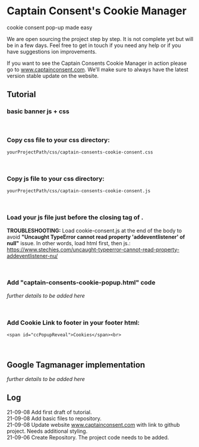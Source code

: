 # Captain Consent's Cookie Manager 
cookie consent pop-up made easy

We are open sourcing the project step by step. It is not complete yet but will be in a few days. 
Feel free to get in touch if you need any help or if you have suggestions ion improvements.

If you want to see the Captain Consents Cookie Manager in action please go to www.captainconsent.com.
We'll make sure to always have the latest version stable update on the website.

## Tutorial

### basic banner js + css

<br>

### Copy css file to your css directory:
`yourProjectPath/css/captain-consents-cookie-consent.css`

<br>

### Copy js file to your css directory:
`yourProjectPath/css/captain-consents-cookie-consent.js`

<br>

### Load your js file just before the closing tag of </body>.

**TROUBLESHOOTING:** Load cookie-consent.js at the end of the body to avoid **"Uncaught TypeError cannot read property 'addeventlistener' of null"** issue. 
In other words, load html first, then js.: \
https://www.stechies.com/uncaught-typeerror-cannot-read-property-addeventlistener-nu/

<br>

### Add "captain-consents-cookie-popup.html" code
<i>further details to be added here</i>

<br>

### Add Cookie Link to footer in your footer html:
`<span id="ccPopupReveal">Cookies</span><br>`

<br>

## Google Tagmanager implementation
<i>further details to be added here</i>


## Log
21-09-08 Add first draft of tutorial. \
21-09-08 Add basic files to repository. \
21-09-08 Update website www.captainconsent.com with link to github project. Needs additional styling. \
21-09-06 Create Repository. The project code needs to be added.


